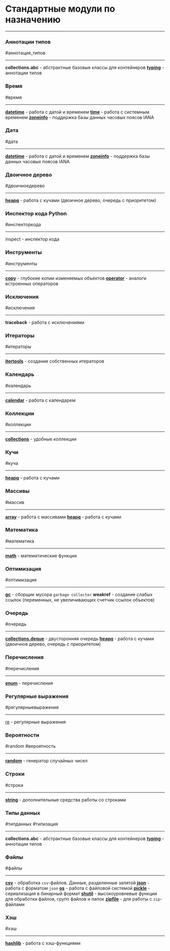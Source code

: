 # Стандартные модули по назначению
***

### Аннотации типов
#аннотация_типов 
***
**collections.abc** - абстрактные базовые классы для контейнеров
**[typing](модули/typing/_typing%20-%20модуль.md)** - аннотации типов


### Время 
#время
***
**[datetime](модули/datetime/_datetime%20-%20модуль.md)** - работа с датой и временем
**[time](модули/time/_time%20-%20модуль.md)** - работа с системным временем
**[zoneinfo](модули/zoneinfo/_zoneinfo%20-%20модуль.md)** - поддержка базы данных часовых поясов IANA


### Дата
#дата
***
**[datetime](модули/datetime/_datetime%20-%20модуль.md)** - работа с датой и временем
**[zoneinfo](модули/zoneinfo/_zoneinfo%20-%20модуль.md)** - поддержка базы данных часовых поясов IANA


### Двоичное дерево
#двоичноедерево 
***
**[heapq](модули/heapq/_heapq%20-%20модуль.md)** - работа с кучами (двоичное дерево, очередь с приоритетом)


### Инспектор кода Python
#инспекторкода
***
inspect - инспектор кода

### Инструменты
#инструменты
***
**[copy](модули/copy/_copy%20-%20модуль.md)** - глубокие копии изменяемых объектов
**[operator](модули/operator/_operator%20-%20модуль.md)** - аналоги встроенных операторов


### Исключения
#исключения
***
**traceback** - работа с исключениями


### Итераторы
#итераторы
***
**[itertools](модули/itertools/_itertools%20-%20модуль.md)** - создание собственных итераторов


### Календарь
#календарь
***
**[calendar](модули/calendar/_calendar%20-%20модуль.md)** - работа с календарем


### Коллекции
#коллекции 
***
**[collections](модули/collections/_collections%20-%20модуль.md)** - удобные коллекции


### Кучи
#куча 
***
**[heapq](модули/heapq/_heapq%20-%20модуль.md)** - работа с кучами


### Массивы
#массив 
***
**[array](модули/array/_array%20-%20модуль.md)** - работа с массивами
**[heapq](модули/heapq/_heapq%20-%20модуль.md)** - работа с кучами


### Математика
#математика 
***
**[math](модули/math/_math%20-%20модуль.md)** - математические функции


### Оптимизация
#оптимизация 
***
**[gc](модули/gc/_gc%20-%20модуль.md)** - сборщик мусора `garbage collector`
**weakref** - создание слабых ссылок (переменных, не увеличивающих счетчик ссылок объектов)


### Очередь
#очередь 
***
**[collections.deque](модули/collections/_deque%20-%20класс.md)** - двусторонняя очередь
**[heapq](модули/heapq/_heapq%20-%20модуль.md)** - работа с кучами (двоичное дерево, очередь с приоритетом)


### Перечисления
#перечисления 
***
**[enum](модули/enum/_enum%20-%20модуль.md)** - перечисления


### Регулярные выражения
#регулярныевыражения 
***
[re](модули/re/_re%20-%20модуль.md) - регулярные выражения


### Вероятности
#random #вероятность
***
**[random](модули/random/_random%20-%20модуль.md)** - генератор случайных чисел


### Строки
#строки
***
**[string](модули/string/_string%20-%20модуль.md)** - дополнительные средства работы со строками


### Типы данных
#типданных #типизация 
***
**collections.abc** - абстрактные базовые классы для контейнеров
**[typing](модули/typing/_typing%20-%20модуль.md)** - аннотации типов


### Файлы
#файлы
***
**[csv](модули/csv/_csv%20-%20модуль.md)** - обработка `csv`-файлов. Данные, разделенные запятой
**[json](модули/json/_json%20-%20модуль.md)** - работа с форматом `json`
**[os](модули/os/_os%20-%20модуль.md)** - работа с файловой системой
**[pickle](модули/pickle/_pickle%20-%20модуль.md)** - сериализация в бинарный формат
**[shutil](модули/shutil/_shutil%20-%20модуль.md)** - высокоуровневые функции для обработки файлов, групп файлов и папок
**[zipfile](модули/zipfile/_zipfile%20-%20модуль.md)** - для работы с `zip`-файлами

### Хэш
#хэш 
***
**[hashlib](модули/hashlib/_hashlib%20-%20модуль.md)** - работа с хэш-функциями